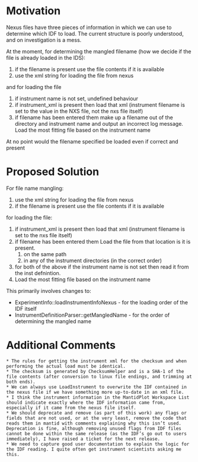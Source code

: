 Motivation
==========

Nexus files have three pieces of information in which we can use to determine which IDF to load.
The current structure is poorly understood, and on investigation is a mess.
 
At the moment, for determining the mangled filename (how we decide if the file is already loaded in the IDS):

  1. if the filename is present use the file contents if it is available
  1. use the xml string for loading the file from nexus

and for loading the file

  1. if instrument name is not set, undefined behaviour
  1. if instrument_xml is present then load that xml (instrument filename is set to the value in the NXS file, not the nxs file itself)
  1. if filename has been entered them make up a filename out of the directory and instrument name and output an incorrect log message.
    Load the most fitting file based on the instrument name

At no point would the filename specified be loaded even if correct and present

 
Proposed Solution
=================

For file name mangling:

  1.  use the xml string for loading the file from nexus
  1.  if the filename is present use the file contents if it is available

for loading the file:

  1. if instrument_xml is present then load that xml (instrument filename is set to the nxs file itself)
  1. if filename has been entered them Load the file from that location is it is present.
      1. on the same path
      1. in any of the instrument directories (in the correct order)
  1. for both of the above if the instrument name is not set then read it from the inst defnintion.
  1. Load the most fitting file based on the instrument name

 
 
This primarily involves changes to:

  * ExperimentInfo::loadInstrumentInfoNexus - for the loading order of the IDF itself
  * InstrumentDefinitionParser::getMangledName - for the order of determining the mangled name

Additional Comments
===================
    * The rules for getting the instrument xml for the checksum and when performing the actual load must be identical.
    * The checksum is generated by ChecksumHelper and is a SHA-1 of the file contents (after conversion to linux file endings, and trimming at both ends).
    * We can always use LoadInstrument to overwrite the IDF contained in the nexus file if we have something more up-to-date in an xml file. 
    * I think the instrument information in the MantidPlot Workspace List should indicate exactly where the IDF information came from, especially if it came from the nexus file itself.
    * We should deprecate and remove (as part of this work) any flags or fields that are not used, or at the very least, remove the code that reads them in mantid with comments explaining why this isn’t used. Deprecation is fine, although removing unused flags from IDF files cannot be done within the same release (as the IDF’s go out to users immediately), I have raised a ticket for the next release.
    * We need to capture good user documentation to explain the logic for the IDF reading. I quite often get instrument scientists asking me this.
